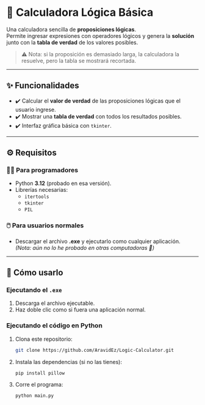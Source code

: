 # 🧮 Calculadora Lógica Básica

Una calculadora sencilla de **proposiciones lógicas**.  
Permite ingresar expresiones con operadores lógicos y genera la **solución** junto con la **tabla de verdad** de los valores posibles.  

> ⚠️ Nota: si la proposición es demasiado larga, la calculadora la resuelve, pero la tabla se mostrará recortada.

---

## ✨ Funcionalidades
- ✔️ Calcular el **valor de verdad** de las proposiciones lógicas que el usuario ingrese.  
- ✔️ Mostrar una **tabla de verdad** con todos los resultados posibles.  
- ✔️ Interfaz gráfica básica con `tkinter`.  

---

## ⚙️ Requisitos

### 👩‍💻 Para programadores
- Python **3.12** (probado en esa versión).  
- Librerías necesarias:
  - `itertools`
  - `tkinter`
  - `PIL`  

### 🖱️ Para usuarios normales
- Descargar el archivo **.exe** y ejecutarlo como cualquier aplicación.  
  *(Nota: aún no lo he probado en otras computadoras 👀)*  

---

## 🚀 Cómo usarlo

### Ejecutando el `.exe`
1. Descarga el archivo ejecutable.  
2. Haz doble clic como si fuera una aplicación normal.  

### Ejecutando el código en Python
1. Clona este repositorio:  
   ```bash
   git clone https://github.com/AravidEz/Logic-Calculator.git
2. Instala las dependencias (si no las tienes):
   ```bash
   pip install pillow
3. Corre el programa:
   ```bash
   python main.py
